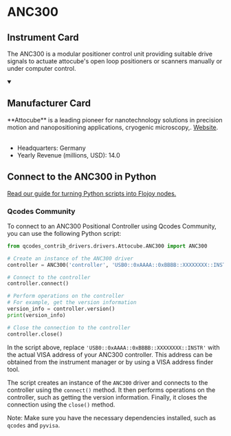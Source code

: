 
# ANC300

## Instrument Card

The ANC300 is a modular positioner control unit providing suitable drive signals to actuate attocube's open loop positioners or scanners manually or under computer control.

<details open>
<summary><h2>Manufacturer Card</h2></summary>
**Attocube** is a leading pioneer for nanotechnology solutions in precision motion and nanopositioning applications, cryogenic microscopy,. <a href="https://www.attocube.com/en">Website</a>.
<br></br>
<ul>
  <li>Headquarters: Germany</li>
  <li>Yearly Revenue (millions, USD): 14.0</li>
</ul>
</details>

## Connect to the ANC300 in Python

[Read our guide for turning Python scripts into Flojoy nodes.](https://docs.flojoy.ai/custom-nodes/creating-custom-node/)


### Qcodes Community

To connect to an ANC300 Positional Controller using Qcodes Community, you can use the following Python script:

```python
from qcodes_contrib_drivers.drivers.Attocube.ANC300 import ANC300

# Create an instance of the ANC300 driver
controller = ANC300('controller', 'USB0::0xAAAA::0xBBBB::XXXXXXXX::INSTR')

# Connect to the controller
controller.connect()

# Perform operations on the controller
# For example, get the version information
version_info = controller.version()
print(version_info)

# Close the connection to the controller
controller.close()
```

In the script above, replace `'USB0::0xAAAA::0xBBBB::XXXXXXXX::INSTR'` with the actual VISA address of your ANC300 controller. This address can be obtained from the instrument manager or by using a VISA address finder tool.

The script creates an instance of the `ANC300` driver and connects to the controller using the `connect()` method. It then performs operations on the controller, such as getting the version information. Finally, it closes the connection using the `close()` method.

Note: Make sure you have the necessary dependencies installed, such as `qcodes` and `pyvisa`.

